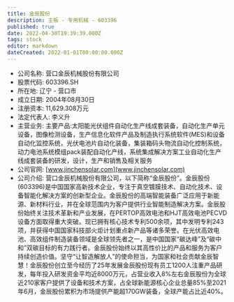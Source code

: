 ```yaml
---
title: 金辰股份
description: 主板 - 专用机械 - 603396
published: true
date: 2022-04-30T19:39:39.000Z
tags: stock
editor: markdown
dateCreated: 2022-01-01T00:00:00.000Z
---
```


- 公司名称: 营口金辰机械股份有限公司
- 股票代码: 603396.SH
- 所在地: 辽宁 - 营口市
- 成立日期: 2004年08月30日
- 注册资本: 11,629.308万元
- 法定代表人: 李义升
- 主营业务: 主要产品:太阳能光伏组件自动化生产线成套装备，自动化生产单元设备，图像检测设备，生产信息化软件产品及制造执行系统软件(MES)和设备自动化监控系统，光伏电池片自动化装备，集装箱码头物流自动化控制系统，动力电池系统模组pack装配自动化产线，系统集成解决方案工业自动化生产线成套装备的研发，设计，生产和销售及相关服务
- 公司官网: [www.jinchensolar.com](www.jinchensolar.com)
- 公司介绍: 营口金辰机械股份有限公司，以下简称“金辰股份”。金辰股份(603396)是中国国家高新技术企业，专注于真空镀膜技术、自动化技术、设备智能化解决方案的创新型企业。金辰股份的高端智能装备广泛应用于新能源、新材料行业，并在全球范围内为客户提供行业智能制造解决方案。金辰股份始终关注技术革新和产业发展，在PERTOP高效电池和HJT高效电池PECVD设备方面取得重大突破。现已拥有核心技术专利500余项，其中发明专利243项，并获得中国国家科技部火炬计划重点新产品等诸多荣誉。在光伏高效电池、高效组件制造装备领域是全球领先者之一，是中国国家“碳达峰”及“碳中和”双碳目标的有力践行者。金辰股份始终以其高性价比的产品和服务为客户持续创造价值。坚守“让智造解放人”的使命担当，为国家和社会贡献金辰智慧！金辰股份创立至今经历了25年发展金辰股份现有员工1200人注重产品研发，每年投入研发资金平均近8000万元，占营业收入8%左右金辰股份为全球近210家客户提供了设备和技术方案，占全球新能源核心企业总量85%至2021年6月，金辰股份累积为市场提供产能超170GW装备，全球产能占比近40%。


